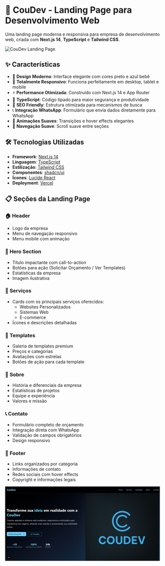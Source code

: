 # 🚀 CouDev - Landing Page para Desenvolvimento Web

Uma landing page moderna e responsiva para empresa de desenvolvimento web, criada com **Next.js 14**, **TypeScript** e **Tailwind CSS**.

![CouDev Landing Page](https://via.placeholder.com/800x400/000000/87CEEB?text=CouDev+Landing+Page)

## ✨ **Características**

- 🎨 **Design Moderno**: Interface elegante com cores preto e azul bebê
- 📱 **Totalmente Responsivo**: Funciona perfeitamente em desktop, tablet e mobile
- ⚡ **Performance Otimizada**: Construído com Next.js 14 e App Router
- 🔧 **TypeScript**: Código tipado para maior segurança e produtividade
- 🎯 **SEO Friendly**: Estrutura otimizada para mecanismos de busca
- 📞 **Integração WhatsApp**: Formulário que envia dados diretamente para WhatsApp
- 🌟 **Animações Suaves**: Transições e hover effects elegantes
- 🔗 **Navegação Suave**: Scroll suave entre seções

## 🛠️ **Tecnologias Utilizadas**

- **Framework**: [Next.js 14](https://nextjs.org/)
- **Linguagem**: [TypeScript](https://www.typescriptlang.org/)
- **Estilização**: [Tailwind CSS](https://tailwindcss.com/)
- **Componentes**: [shadcn/ui](https://ui.shadcn.com/)
- **Ícones**: [Lucide React](https://lucide.dev/)
- **Deployment**: [Vercel](https://vercel.com/)

## 📋 **Seções da Landing Page**

### 🏠 **Header**
- Logo da empresa
- Menu de navegação responsivo
- Menu mobile com animação

### 🎯 **Hero Section**
- Título impactante com call-to-action
- Botões para ação (Solicitar Orçamento / Ver Templates)
- Estatísticas da empresa
- Imagem ilustrativa

### 💼 **Serviços**
- Cards com os principais serviços oferecidos:
  - Websites Personalizados
  - Sistemas Web
  - E-commerce
- Ícones e descrições detalhadas

### 🎨 **Templates**
- Galeria de templates premium
- Preços e categorias
- Avaliações com estrelas
- Botões de ação para cada template

### 👥 **Sobre**
- História e diferenciais da empresa
- Estatísticas de projetos
- Equipe e experiência
- Valores e missão

### 📞 **Contato**
- Formulário completo de orçamento
- Integração direta com WhatsApp
- Validação de campos obrigatórios
- Design responsivo

### 🔗 **Footer**
- Links organizados por categoria
- Informações de contato
- Redes sociais com hover effects
- Copyright e informações legais

<img src="https://raw.githubusercontent.com/Douglasl10/minha-landing-page/refs/heads/master/src/assets/capa.png"/>
